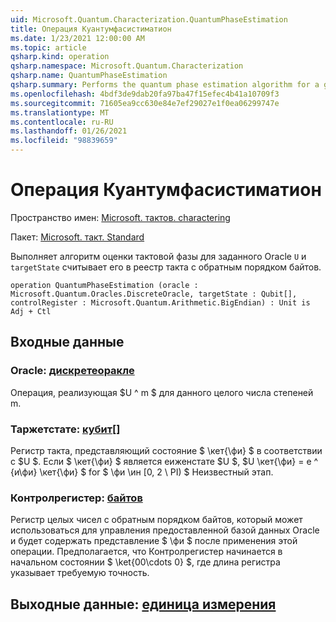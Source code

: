 ```yaml
---
uid: Microsoft.Quantum.Characterization.QuantumPhaseEstimation
title: Операция Куантумфасистиматион
ms.date: 1/23/2021 12:00:00 AM
ms.topic: article
qsharp.kind: operation
qsharp.namespace: Microsoft.Quantum.Characterization
qsharp.name: QuantumPhaseEstimation
qsharp.summary: Performs the quantum phase estimation algorithm for a given oracle `U` and `targetState`, reading the phase into a big-endian quantum register.
ms.openlocfilehash: 4bdf3de9dab20fa97ba47f15efec4b41a10709f3
ms.sourcegitcommit: 71605ea9cc630e84e7ef29027e1f0ea06299747e
ms.translationtype: MT
ms.contentlocale: ru-RU
ms.lasthandoff: 01/26/2021
ms.locfileid: "98839659"
---
```

# <a name="quantumphaseestimation-operation"></a>Операция Куантумфасистиматион

Пространство имен: [Microsoft. тактов. charactering](xref:Microsoft.Quantum.Characterization)

Пакет: [Microsoft. такт. Standard](https://nuget.org/packages/Microsoft.Quantum.Standard)


Выполняет алгоритм оценки тактовой фазы для заданного Oracle `U` и `targetState` считывает его в реестр такта с обратным порядком байтов.

```qsharp
operation QuantumPhaseEstimation (oracle : Microsoft.Quantum.Oracles.DiscreteOracle, targetState : Qubit[], controlRegister : Microsoft.Quantum.Arithmetic.BigEndian) : Unit is Adj + Ctl
```


## <a name="input"></a>Входные данные

### <a name="oracle--discreteoracle"></a>Oracle: [дискретеоракле](xref:Microsoft.Quantum.Oracles.DiscreteOracle)

Операция, реализующая $U ^ m $ для данного целого числа степеней m.


### <a name="targetstate--qubit"></a>Таржетстате: [кубит](xref:microsoft.quantum.lang-ref.qubit)[]

Регистр такта, представляющий состояние $ \кет{\фи} $ в соответствии с $U $. Если $ \кет{\фи} $ является еиженстате $U $, $U \кет{\фи} = e ^ {и\фи} \кет{\фи} $ for $ \фи \ин [0, 2 \ PI) $ Неизвестный этап.


### <a name="controlregister--bigendian"></a>Контролрегистер: [байтов](xref:Microsoft.Quantum.Arithmetic.BigEndian)

Регистр целых чисел с обратным порядком байтов, который может использоваться для управления предоставленной базой данных Oracle и будет содержать представление $ \фи $ после применения этой операции. Предполагается, что Контролрегистер начинается в начальном состоянии $ \ket{00\cdots 0} $, где длина регистра указывает требуемую точность.



## <a name="output--unit"></a>Выходные данные: [единица измерения](xref:microsoft.quantum.lang-ref.unit)

